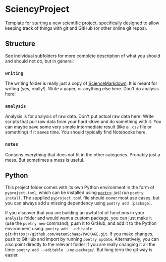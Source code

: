 # SciencyProject

Template for starting a new scientific project, specifically designed to allow keeping track of things with git and GitHub (or other online git repos).

## Structure

See individual subfolders for more complete description of what you should and should not do, but in general:

### `writing`

The writing folder is really just a copy of [ScienceMarkdown](<https://github.com/WetenSchaap/SciencyMarkdown>). It is meant for writing (yes, really!). Write a paper, or anything else here. Don't do analysis here!

### `analysis`

Analysis is for analysis of raw data. Don't put actual raw data here! Write scripts that pull raw data from your hard-drive and do something with it. You can maybe save some very simple intermediate result (like a `.csv` file or something) if it saves time. You should typically find Notebooks here.

### `notes`

Contains everything that does not fit in the other categories. Probably just a mess. But sometimes a mess is useful.

## Python

This project folder comes with its own Python environment in the form of `pyproject.toml`, which can be installed using [`poetry`](https://python-poetry.org): just run `poetry install`. The supplied `pyproject.toml` file should cover most use cases, but you can always add a missing dependency using `poetry add [package]`.

If you discover that you are building an awful lot of functions in your `analysis` folder and would want a custom package, you can just make it (use the `poetry new` command), push it to GitHub, and add it to the Python environment using: `poetry add --editable git+https://github.com/WetenSchaap/PACKAGE.git`. If you make changes, push to GitHub and import by running `poetry update`. Alternatively, you can also point directly to the relevant folder if you are really changing it all the time: `poetry add --editable ./my-package/`. But long term the git way is easier.
